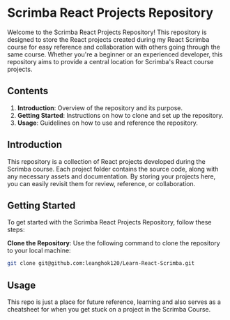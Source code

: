 # Scrimba React Projects Repository

Welcome to the Scrimba React Projects Repository! This repository is designed to store the React projects created during my React Scrimba course for easy reference and collaboration with others going through the same course. Whether you're a beginner or an experienced developer, this repository aims to provide a central location for Scrimba's React course projects.

## Contents

1. **Introduction**: Overview of the repository and its purpose.
2. **Getting Started**: Instructions on how to clone and set up the repository.
4. **Usage**: Guidelines on how to use and reference the repository.

## Introduction

This repository is a collection of React projects developed during the Scrimba course. Each project folder contains the source code, along with any necessary assets and documentation. By storing your projects here, you can easily revisit them for review, reference, or collaboration.

## Getting Started

To get started with the Scrimba React Projects Repository, follow these steps:

**Clone the Repository**: Use the following command to clone the repository to your local machine:
```bash
git clone git@github.com:leanghok120/Learn-React-Scrimba.git
```

## Usage
This repo is just a place for future reference, learning and also serves as a cheatsheet for when you get stuck on a project in the Scrimba Course.

